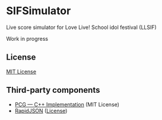 # SIFSimulator

Live score simulator for Love Live! School idol festival (LLSIF)

Work in progress

## License

[MIT License](LICENSE)

## Third-party components

- [PCG — C++ Implementation](https://github.com/imneme/pcg-cpp) (MIT License)
- [RapidJSON](http://rapidjson.org/) ([License](https://github.com/Tencent/rapidjson/blob/v1.1.0/license.txt))
